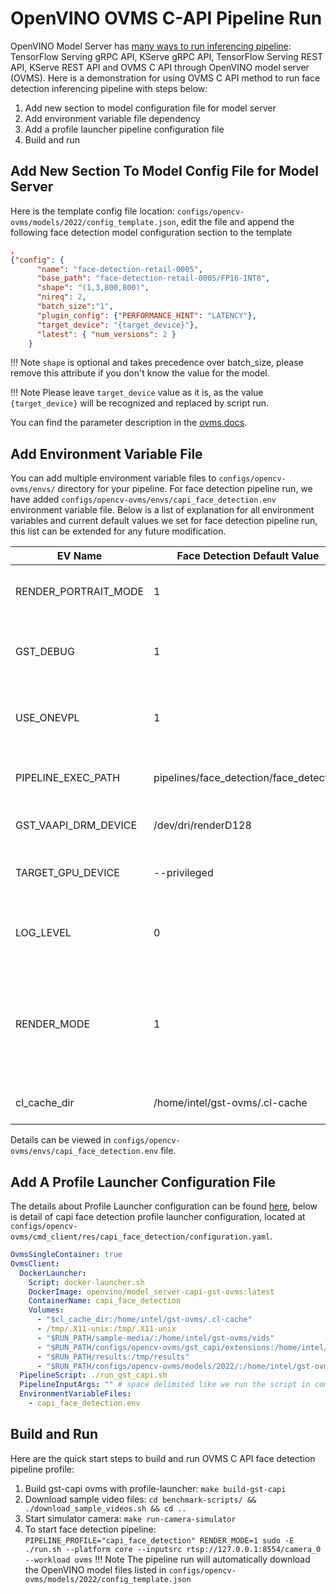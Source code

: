 # OpenVINO OVMS C-API Pipeline Run

OpenVINO Model Server has [many ways to run inferencing pipeline](https://docs.openvino.ai/2023.1/ovms_docs_server_api.html):
TensorFlow Serving gRPC API, KServe gRPC API, TensorFlow Serving REST API, KServe REST API and OVMS C API through OpenVINO model server (OVMS). Here is a demonstration for using OVMS C API method to run face detection inferencing pipeline with steps below:

1. Add new section to model configuration file for model server
2. Add environment variable file dependency
3. Add a profile launcher pipeline configuration file
4. Build and run


## Add New Section To Model Config File for Model Server

Here is the template config file location: `configs/opencv-ovms/models/2022/config_template.json`, edit the file and append the following face detection model configuration section to the template
```json
,
{"config": {
      "name": "face-detection-retail-0005",
      "base_path": "face-detection-retail-0005/FP16-INT8",
      "shape": "(1,3,800,800)",
      "nireq": 2,
      "batch_size":"1",
      "plugin_config": {"PERFORMANCE_HINT": "LATENCY"},
      "target_device": "{target_device}"},
      "latest": { "num_versions": 2 }
    }
```
!!! Note
    `shape` is optional and takes precedence over batch_size, please remove this attribute if you don't know the value for the model.

!!! Note
    Please leave `target_device` value as it is, as the value `{target_device}` will be recognized and replaced by script run.

You can find the parameter description in the [ovms docs](https://docs.openvino.ai/2023.1/ovms_docs_parameters.html).

## Add Environment Variable File

You can add multiple environment variable files to `configs/opencv-ovms/envs/` directory for your pipeline. For face detection pipeline run, we have added `configs/opencv-ovms/envs/capi_face_detection.env` environment variable file. Below is a list of explanation for all environment variables and current default values we set for face detection pipeline run, this list can be extended for any future modification.

| EV Name                   |Face Detection Default Value             | Description                                           |
| --------------------------|-----------------------------------------|-------------------------------------------------------|
| RENDER_PORTRAIT_MODE      | 1                                       |rendering in portrait mode, value: 0 or 1              |
| GST_DEBUG                 | 1                                       |running GStreamer in debug mode, value: 0 or 1         |
| USE_ONEVPL                | 1                                       |using OneVPL CPU & GPU Support, value: 0 or 1          |
| PIPELINE_EXEC_PATH        | pipelines/face_detection/face_detection |pipeline execution path inside container               |
| GST_VAAPI_DRM_DEVICE      | /dev/dri/renderD128                     |GStreamer VAAPI DRM device input                       |
| TARGET_GPU_DEVICE         | --privileged                            |allow using GPU devices if any                         |
| LOG_LEVEL                 | 0                                       |[GST_DEBUG log level](https://gstreamer.freedesktop.org/documentation/tutorials/basic/debugging-tools.html?gi-language=c#the-debug-log) to be set when running gst pipeline         |
| RENDER_MODE               | 1                                       |option to display the input source video stream with the inferencing results, value: 0 or 1              |
| cl_cache_dir              | /home/intel/gst-ovms/.cl-cache          |cache directory in container                          |

Details can be viewed in `configs/opencv-ovms/envs/capi_face_detection.env` file.

## Add A Profile Launcher Configuration File

The details about Profile Launcher configuration can be found [here](./profileLauncherConfigs.md), below is detail of capi face detection profile launcher configuration, located at `configs/opencv-ovms/cmd_client/res/capi_face_detection/configuration.yaml`.
```yaml
OvmsSingleContainer: true
OvmsClient:
  DockerLauncher:
    Script: docker-launcher.sh
    DockerImage: openvino/model_server-capi-gst-ovms:latest
    ContainerName: capi_face_detection
    Volumes:
      - "$cl_cache_dir:/home/intel/gst-ovms/.cl-cache"
      - /tmp/.X11-unix:/tmp/.X11-unix
      - "$RUN_PATH/sample-media/:/home/intel/gst-ovms/vids"
      - "$RUN_PATH/configs/opencv-ovms/gst_capi/extensions:/home/intel/gst-ovms/extensions"
      - "$RUN_PATH/results:/tmp/results"
      - "$RUN_PATH/configs/opencv-ovms/models/2022/:/home/intel/gst-ovms/models"
  PipelineScript: ./run_gst_capi.sh
  PipelineInputArgs: "" # space delimited like we run the script in command and take those input arguments
  EnvironmentVariableFiles:
    - capi_face_detection.env
```

## Build and Run

Here are the quick start steps to build and run OVMS C API face detection pipeline profile:

1. Build gst-capi ovms with profile-launcher: `make build-gst-capi`
2. Download sample video files: `cd benchmark-scripts/ && ./download_sample_videos.sh && cd ..`
3. Start simulator camera: `make run-camera-simulator`
4. To start face detection pipeline: `PIPELINE_PROFILE="capi_face_detection" RENDER_MODE=1 sudo -E ./run.sh --platform core --inputsrc rtsp://127.0.0.1:8554/camera_0 --workload ovms`
!!! Note
    The pipeline run will automatically download the OpenVINO model files listed in `configs/opencv-ovms/models/2022/config_template.json`